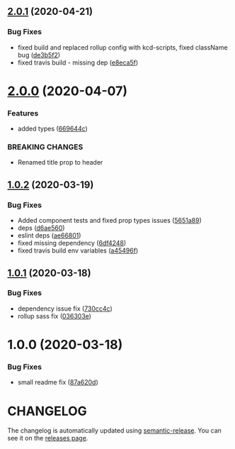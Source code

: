 ## [2.0.1](https://github.com/nejcm/react-skeleton/compare/v2.0.0...v2.0.1) (2020-04-21)


### Bug Fixes

* fixed build and replaced rollup config with kcd-scripts, fixed className bug ([de3b5f2](https://github.com/nejcm/react-skeleton/commit/de3b5f27bd4c740c18bb99f96b62bd7650498f0b))
* fixed travis build - missing dep ([e8eca5f](https://github.com/nejcm/react-skeleton/commit/e8eca5f657f2123e089cc8aa86677787e0ea5196))

# [2.0.0](https://github.com/nejcm/react-skeleton/compare/v1.0.2...v2.0.0) (2020-04-07)


### Features

* added types ([669644c](https://github.com/nejcm/react-skeleton/commit/669644cf923356b719fd56fa40b990f1e68d5977))


### BREAKING CHANGES

* Renamed title prop to header

## [1.0.2](https://github.com/nejcm/react-skeleton/compare/v1.0.1...v1.0.2) (2020-03-19)


### Bug Fixes

* Added component tests and fixed prop types issues ([5651a89](https://github.com/nejcm/react-skeleton/commit/5651a898bb06936a975934061c5d3eee9304aae8))
* deps ([d6ae560](https://github.com/nejcm/react-skeleton/commit/d6ae56007f90da99f26388eb66e8ecad10f596a9))
* eslint deps ([ae66801](https://github.com/nejcm/react-skeleton/commit/ae66801f4b5efa3065587ed87dcbcd078f04ca27))
* fixed missing dependency ([6df4248](https://github.com/nejcm/react-skeleton/commit/6df42488e8d7f72b91271be8f5bde3bf4aa5adda))
* fixed travis build env variables ([a45496f](https://github.com/nejcm/react-skeleton/commit/a45496f5ab0a34cf7ca99776b7418271a8820daf))

## [1.0.1](https://github.com/nejcm/react-skeleton/compare/v1.0.0...v1.0.1) (2020-03-18)


### Bug Fixes

* dependency issue fix ([730cc4c](https://github.com/nejcm/react-skeleton/commit/730cc4c925e499de774190e674d3eb5473e948a6))
* rollup sass fix ([036303e](https://github.com/nejcm/react-skeleton/commit/036303ea8df51a1cacc391e4754369b873dd5e0f))

# 1.0.0 (2020-03-18)


### Bug Fixes

* small readme fix ([87a620d](https://github.com/nejcm/react-skeleton/commit/87a620d16c08e686713e4ed7e0467834c65f95d0))

# CHANGELOG

The changelog is automatically updated using
[semantic-release](https://github.com/semantic-release/semantic-release). You
can see it on the [releases page](../../releases).
